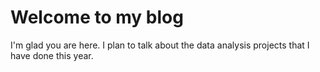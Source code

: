 # Welcome to my blog

I'm glad you are here. I plan to talk about the data analysis projects that I have done this year.
